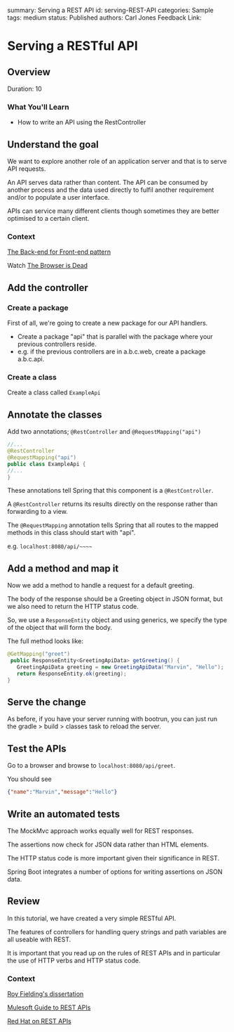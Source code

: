 summary: Serving a REST API
id: serving-REST-API
categories: Sample
tags: medium
status: Published
authors: Carl Jones
Feedback Link:

# Serving a RESTful API
<!-- ------------------------ -->
## Overview
Duration: 10

### What You'll Learn
- How to write an API using the RestController

<!-- ------------------------ -->

## Understand the goal

We want to explore another role of an application server and that is to serve API requests.

An API serves data rather than content.  The API can be consumed by another process and the data used directly to fulfil another requirement and/or to populate a user interface.  

APIs can service many different clients though sometimes they are better optimised to a certain client.

### Context

[The Back-end for Front-end pattern](https://samnewman.io/patterns/architectural/bff/)

Watch [The Browser is Dead](https://www.youtube.com/watch?v=Bw1dgUS27uE)

## Add the controller

### Create a package

First of all, we're going to create a new package for our API handlers.

* Create a package "api" that is parallel with the package where your previous controllers reside.
 * e.g. if the previous controllers are in a.b.c.web, create a package a.b.c.api.

### Create a class

Create a class called ```ExampleApi```

## Annotate the classes

Add two annotations; ```@RestController``` and ```@RequestMapping("api")```

```Java
//...
@RestController
@RequestMapping("api")
public class ExampleApi {
//...
}
```

These annotations tell Spring that this component is a ```@RestController```.  

A ```@RestController``` returns its results directly on the response rather than forwarding to a view.

The ```@RequestMapping``` annotation tells Spring that all routes to the mapped methods in this class should start with "api".

e.g. ```localhost:8080/api/~~~~```

## Add a method and map it

Now we add a method to handle a request for a default greeting.  

The body of the response should be a Greeting object in JSON format, but we also need to return the HTTP status code.  

So, we use a ```ResponseEntity``` object and using generics, we specify the type of the object that will form the body.

The full method looks like:

```Java
@GetMapping("greet")
 public ResponseEntity<GreetingApiData> getGreeting() {
   GreetingApiData greeting = new GreetingApiData("Marvin", "Hello");
   return ResponseEntity.ok(greeting);
}
```

## Serve the change

As before, if you have your server running with bootrun, you can just run the gradle > build > classes task to reload the server.

## Test the APIs

Go to a browser and browse to ```localhost:8080/api/greet```.

You should see

```JSON
{"name":"Marvin","message":"Hello"}
```

## Write an automated tests

The MockMvc approach works equally well for REST responses.

The assertions now check for JSON data rather than HTML elements.

The HTTP status code is more important given their significance in REST.

Spring Boot integrates a number of options for writing assertions on JSON data.

## Review

In this tutorial, we have created a very simple RESTful API.  

The features of controllers for handling query strings and path variables are all useable with REST.

It is important that you read up on the rules of REST APIs and in particular the use of HTTP verbs and HTTP status code.

### Context

[Roy Fielding's dissertation]([https://www.ics.uci.edu/~fielding/pubs/dissertation/rest_arch_style.htm)

[Mulesoft Guide to REST APIs]([https://www.mulesoft.com/resources/api/what-is-rest-api-design)

[Red Hat on REST APIs](https://www.redhat.com/en/topics/api/what-is-a-rest-api)

